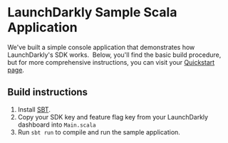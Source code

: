 # LaunchDarkly Sample Scala Application

We've built a simple console application that demonstrates how LaunchDarkly's SDK works.  Below, you'll find the basic build procedure, but for more comprehensive instructions, you can visit your [Quickstart page](https://app.launchdarkly.com/quickstart#/).

## Build instructions

1. Install [SBT](https://www.scala-sbt.org/).
2. Copy your SDK key and feature flag key from your LaunchDarkly dashboard into `Main.scala`
3. Run `sbt run` to compile and run the sample application.
